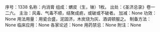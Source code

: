 序号：1338
名称：内消膏
组成：蝟皮（生，锉）1枚。
出处：《圣济总录》卷一二六。
主治：风毒、气毒不顺，结聚成疬，或破或不破者。
加减：None
功效：None
用法用量：用瓷合盛，泥固济，木炭烧为灰、酒调顿服之。
制备方法：None
临床应用：None
各家论述：None
用药禁忌：None
附注：None
